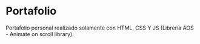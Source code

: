 # Portafolio
Portafolio personal realizado solamente con HTML, CSS Y JS (Librería AOS - Animate on scroll library).
